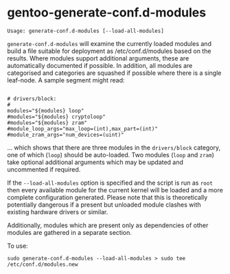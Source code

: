 # gentoo-generate-conf.d-modules

```
Usage: generate-conf.d-modules [--load-all-modules]
```

`generate-conf.d-modules` will examine the currently loaded modules and build a
file suitable for deployment as /etc/conf.d/modules based on the results. Where
modules support additional arguments, these are automatically documented if
possible.  In addition, all modules are categorised and categories are squashed
if possible where there is a single leaf-node.  A sample segment might read:

```

# drivers/block:
#
modules="${modules} loop"
#modules="${modules} cryptoloop"
#modules="${modules} zram"
#module_loop_args="max_loop=(int),max_part=(int)"
#module_zram_args="num_devices=(uint)"

```

... which shows that there are three modules in the `drivers/block` category,
one of which (`loop`) should be auto-loaded.  Two modules (`loop` and `zram`)
take optional additional arguments which may be updated and uncommented if
required.

If the `--load-all-modules` option is specified and the script is run as `root`
then every available module for the current kernel will be loaded and a more
complete configuration generated.  Please note that this is theoretically
potentially dangerous if a present but unloaded module clashes with existing
hardware drivers or similar.

Additionally, modules which are present only as dependencies of other modules
are gathered in a separate section.

To use:

```
sudo generate-conf.d-modules --load-all-modules > sudo tee /etc/conf.d/modules.new
```
